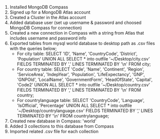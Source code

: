 1. Installed MongoDB Compass
2. Signed up for a MongoDB Atlas account
3. Created a Cluster in the Atlas account
4. Added database user (set up username & password and choosed MongoDB Compass for connection)
5. Created a new connection in Compass with a string from Atlas that includes username and password info
6. Exported tables from mysql world database to desktop path as .csv files with the queries below;
    - For city table: SELECT 'ID', 'Name', 'CountryCode', 'District', 'Population' UNION ALL SELECT * into outfile '~/Desktop/city.csv' FIELDS TERMINATED BY ',' LINES TERMINATED BY '\n' FROM city;
    - For country table: SELECT 'Code', 'Name', 'Continent', 'Region', 'ServiceArea', 'IndepYear', 'Population', 'LifeExpectancy', 'GNP', 'GNPOld', 'LocalName', 'GovernmentForm', 'HeadOfState', 'Capital', 'Code2' UNION ALL SELECT * into outfile '~/Desktop/country.csv' FIELDS  TERMINATED BY ',' LINES TERMINATED BY '\n' FROM country;
    - For countrylanguage table: SELECT 'CountryCode', 'Language', 'IsOfficial', 'Percentage' UNION ALL SELECT * into outfile '~/Desktop/countrylanguage.csv' FIELDS TERMINATED BY ',' LINES TERMINATED BY '\n' FROM countrylanguage;
7. Created new database in Compass: 'world'
8. Added 3 collections to this database from Compass
9. Imported related .csv file for each collection